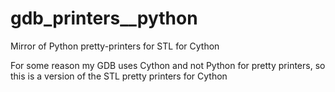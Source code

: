 gdb_printers__python
====================

Mirror of Python pretty-printers for STL for Cython

For some reason my GDB uses Cython and not Python for pretty printers, so this is a version of the 
STL pretty printers for Cython
